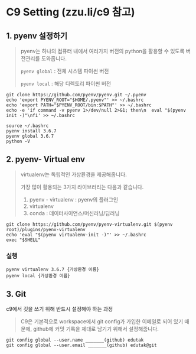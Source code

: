 # C9 Setting (zzu.li/c9 참고)

## 1. pyenv 설정하기

> pyenv는 하나의 컴퓨터 내에서 여러가지 버전의 python을 활용할 수 있도록 버전관리를 도와줍니다.
>
> `pyenv global` : 전체 시스템 파이썬 버전
>
> `pyenv local` : 해당 디렉토리 파이썬 버전

```
git clone https://github.com/pyenv/pyenv.git ~/.pyenv
echo 'export PYENV_ROOT="$HOME/.pyenv"' >> ~/.bashrc
echo 'export PATH="$PYENV_ROOT/bin:$PATH"' >> ~/.bashrc
echo -e 'if command -v pyenv 1>/dev/null 2>&1; then\n  eval "$(pyenv init -)"\nfi' >> ~/.bashrc

source ~/.bashrc
pyenv install 3.6.7
pyenv global 3.6.7
python -V
```



## 2. pyenv- Virtual env

> virtualenv는 독립적인 가상환경을 제공해줍니다.
>
> 가장 많이 활용되는 3가지 라이브러리는 다음과 같습니다.
>
> 1. pyenv - virtualenv : pyenv의 플러그인
> 2. virtualenv
> 3. conda : 데이터사이언스/머신러닝/딥러닝

```
git clone https://github.com/pyenv/pyenv-virtualenv.git $(pyenv root)/plugins/pyenv-virtualenv
echo 'eval "$(pyenv virtualenv-init -)"' >> ~/.bashrc
exec "$SHELL"
```



### 실행

```
pyenv virtualenv 3.6.7 {가상환경 이름}
pyenv local {가상환경 이름}
```



## 3. Git

c9에서 깃을 쓰기 위해 반드시 설정해야 하는 과정

>C9은 기본적으로 workspace에서 git config가 가입한 이메일로 되어 있기 때문에, github에 커밋 기록을 제대로 남기기 위해서 설정해줍니다.

```
git config global --user.name _______(github) edutak
git config global --user.email _______(github) edutak@git
```



